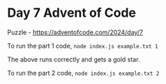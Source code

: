 # Day 7 Advent of Code

Puzzle -
https://adventofcode.com/2024/day/7

To run the part 1 code, `node index.js example.txt 1`

The above runs correctly and gets a gold star.

To run the part 2 code, `node index.js example.txt 2`